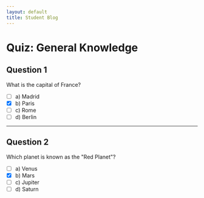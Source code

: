 ```yaml
---
layout: default
title: Student Blog
---
```


# Quiz: General Knowledge

## Question 1
What is the capital of France?

- [ ] a) Madrid
- [x] b) Paris
- [ ] c) Rome
- [ ] d) Berlin

---

## Question 2
Which planet is known as the "Red Planet"?

- [ ] a) Venus
- [x] b) Mars
- [ ] c) Jupiter
- [ ] d) Saturn
